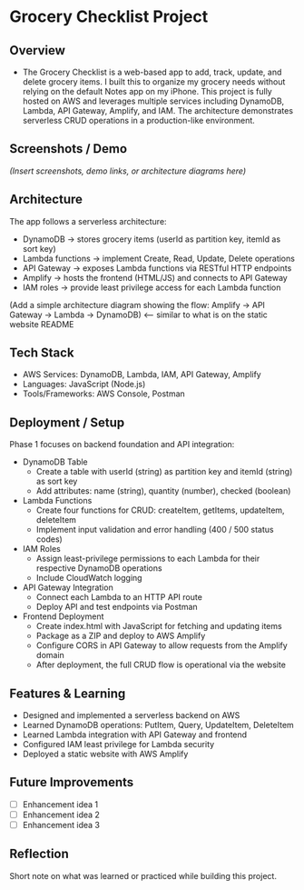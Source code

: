 # Grocery Checklist Project

## Overview
* The Grocery Checklist is a web-based app to add, track, update, and delete grocery items. I built this to organize my grocery needs without relying on the default Notes app on my iPhone. This project is fully hosted on AWS and leverages multiple services including DynamoDB, Lambda, API Gateway, Amplify, and IAM. The architecture demonstrates serverless CRUD operations in a production-like environment.

## Screenshots / Demo
*(Insert screenshots, demo links, or architecture diagrams here)*  

## Architecture
The app follows a serverless architecture:
* DynamoDB → stores grocery items (userId as partition key, itemId as sort key)
* Lambda functions → implement Create, Read, Update, Delete operations
* API Gateway → exposes Lambda functions via RESTful HTTP endpoints
* Amplify → hosts the frontend (HTML/JS) and connects to API Gateway
* IAM roles → provide least privilege access for each Lambda function

(Add a simple architecture diagram showing the flow: Amplify → API Gateway → Lambda → DynamoDB) <-- similar to what is on the static website README

## Tech Stack
* AWS Services: DynamoDB, Lambda, IAM, API Gateway, Amplify
* Languages: JavaScript (Node.js)
* Tools/Frameworks: AWS Console, Postman

## Deployment / Setup
Phase 1 focuses on backend foundation and API integration:
* DynamoDB Table
  * Create a table with userId (string) as partition key and itemId (string) as sort key
  * Add attributes: name (string), quantity (number), checked (boolean)
* Lambda Functions
  * Create four functions for CRUD: createItem, getItems, updateItem, deleteItem
  * Implement input validation and error handling (400 / 500 status codes)
* IAM Roles
  * Assign least-privilege permissions to each Lambda for their respective DynamoDB operations
  * Include CloudWatch logging
* API Gateway Integration
  * Connect each Lambda to an HTTP API route
  * Deploy API and test endpoints via Postman
* Frontend Deployment
  * Create index.html with JavaScript for fetching and updating items
  * Package as a ZIP and deploy to AWS Amplify
  * Configure CORS in API Gateway to allow requests from the Amplify domain
  * After deployment, the full CRUD flow is operational via the website

## Features & Learning
* Designed and implemented a serverless backend on AWS
* Learned DynamoDB operations: PutItem, Query, UpdateItem, DeleteItem
* Learned Lambda integration with API Gateway and frontend
* Configured IAM least privilege for Lambda security
* Deployed a static website with AWS Amplify

## Future Improvements
- [ ] Enhancement idea 1  
- [ ] Enhancement idea 2  
- [ ] Enhancement idea 3  

## Reflection
Short note on what was learned or practiced while building this project.
